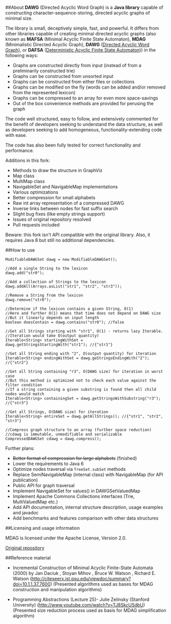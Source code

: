 ##About
**DAWG** (Directed Acyclic Word Graph) is a **Java library** capable of constructing character-sequence-storing, directed acyclic graphs of minimal size.

The library is small, deceptively simple, fast, and powerful. It differs from other libraries capable of creating minimal directed acyclic graphs
(also known as **MAFSA** (Minimal Acyclic Finite State Automaton), **MDAG** (Minimalistic Directed Acyclic Graph), **DAWG** ([Directed Acyclic Word Graph](https://en.wikipedia.org/wiki/Directed_acyclic_word_graph)), or **DAFSA** ([Deterministic Acyclic Finite State Automaton](https://en.wikipedia.org/wiki/Deterministic_acyclic_finite_state_automaton))) in the following ways:

- Graphs are constructed directly from input (instead of from a preliminarily constructed trie)
- Graphs can be constructed from unsorted input
- Graphs can be constructed from either files or collections
- Graphs can be modified on the fly (words can be added and/or removed from the represented lexicon)
- Graphs can be compressed to an array for even more space-savings
- Out of the box convenience methods are provided for perusing the graph

The code well structured, easy to follow, and extensively commented for the
benefit of developers seeking to understand the data structure, as well as
developers seeking to add homogeneous, functionality-extending code with ease.

The code has also been fully tested for correct functionality and performance.

Additions in this fork:

- Methods to draw the structure in GraphViz
- Map class
- MultiMap class
- NavigableSet and NavigableMap implementations
- Various optimizations
- Better compression for small alphabets
- Raw int array representation of a compressed DAWG
- Inverse links between nodes for fast suffix search
- Slight bug fixes (like empty strings support)
- Issues of original repository resolved
- Pull requests included

Beware: this fork isn't API compatible with the original library. Also, it requires Java 8 but still no additional dependencies.

##How to use

    ModifiableDAWGSet dawg = new ModifiableDAWGSet();
    
    //Add a single String to the lexicon
    dawg.add("str0");
    
    //Add a collection of Strings to the lexicon
    dawg.addAll(Arrays.asList("str1", "str2", "str3"));
    
    //Remove a String from the lexicon
    dawg.remove("str0");
    
    //Determine if the lexicon contains a given String, O(1)
    //Here and further O(1) means that time does not depend on DAWG size
    //But it linearly depends on input length
    boolean doesContain = dawg.contains("str0"); //false
    
    //Get all Strings starting with "str1", O(1) - returns lazy Iterable.
    //Iteration would take O(output quantity)
    Iterable<String> startingWithSet = dawg.getStringsStartingWith("str1"); //{"str1"}

    //Get all String ending with "2", O(output quantity) for iteration
    Iterable<String> endingWithSet = dawg.geStringsEndingWith("2"); //{"str2"}
    
    //Get all String containing "r3", O(DAWG size) for iteration in worst case
    //But this method is optimized not to check each value against the filter condition
    //If a string containing a given substring is found then all child nodes would match
    Iterable<String> containingSet = dawg.getStringsWithSubstring("r3"); //{"str3"}
    
    //Get all Strings, O(DAWG size) for iteration
    Iterable<String> entireSet = dawg.getAllStrings(); //{"str1", "str2", "str3"}
    
    //Compress graph structure to an array (further space reduction)
    //cdawg is immutable, unmodifiable and serializable
    CompressedDAWGSet cdawg = dawg.compress();

Further plans:

- ~~Better format of compression for large alphabets~~ (finished)
- Lower the requirements to Java 6
- Optimize nodes traversal via `TreeSet.subSet` methods
- Replace SemiNavigableMap (internal class) with NavigableMap (for API publication)
- Public API for graph traversal
- Implement NavigableSet for values() in DAWGSetValuedMap
- Implement Apache Commons Collections interfaces (Trie, MultiValuedMap etc.)
- Add API documentation, internal structure description, usage examples and javadoc
- Add benchmarks and features comparison with other data structures

##Licensing and usage information

MDAG is licensed under the Apache License, Version 2.0.

[Original repository](https://github.com/klawson88/MDAG)

##Reference material

- Incremental Construction of Minimal Acyclic Finite-State Automata (2000) by Jan Daciuk , Stoyan Mihov , Bruce W. Watson , Richard E. Watson
  (http://citeseerx.ist.psu.edu/viewdoc/summary?doi=10.1.1.37.7600)
  (Presented algorithms used as bases for MDAG construction and manipulation algorithms)
  
- Programming Abstractions (Lecture 25)- Julie Zelinsky (Stanford University)
  (http://www.youtube.com/watch?v=TJ8SkcUSdbU)
  (Presented size reduction process used as basis for MDAG simplification algorithm)